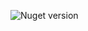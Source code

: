 ![Nuget version](https://img.shields.io/nuget/v/MyJetWallet.Unlimint.Settings?label=MyJetWallet.Unlimint.Settings&style=social)
